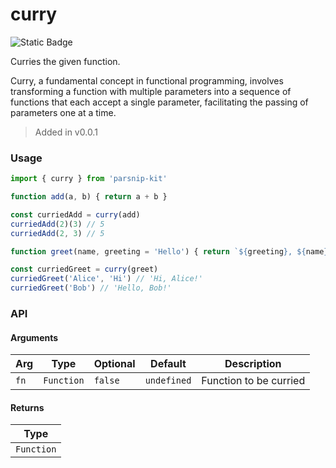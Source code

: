 # curry
![Static Badge](https://img.shields.io/badge/Coverage-100.00%-FF8C00)
      
Curries the given function.

Curry, a fundamental concept in functional programming, involves transforming a function with multiple parameters into a sequence of functions that each accept a single parameter, facilitating the passing of parameters one at a time.

> Added in v0.0.1



### Usage

```typescript
import { curry } from 'parsnip-kit'

function add(a, b) { return a + b }

const curriedAdd = curry(add)
curriedAdd(2)(3) // 5
curriedAdd(2, 3) // 5

function greet(name, greeting = 'Hello') { return `${greeting}, ${name}!` }

const curriedGreet = curry(greet)
curriedGreet('Alice', 'Hi') // 'Hi, Alice!'
curriedGreet('Bob') // 'Hello, Bob!'
```



### API

#### Arguments

| Arg | Type | Optional | Default | Description |
| --- | --- | --- | --- | --- |
| `fn` | `Function` | `false` | `undefined` | Function to be curried |

#### Returns

| Type |
| ---  |
| `Function`  |